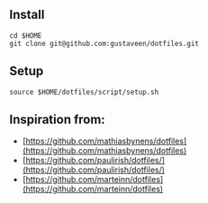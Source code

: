 ## Install

    cd $HOME
    git clone git@github.com:gustaveen/dotfiles.git

## Setup

    source $HOME/dotfiles/script/setup.sh

## Inspiration from:

* [https://github.com/mathiasbynens/dotfiles](https://github.com/mathiasbynens/dotfiles)
* [https://github.com/paulirish/dotfiles/](https://github.com/paulirish/dotfiles/)
* [https://github.com/marteinn/dotfiles](https://github.com/marteinn/dotfiles)
